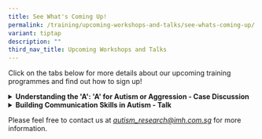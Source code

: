 ```yaml
---
title: See What's Coming Up!
permalink: /training/upcoming-workshops-and-talks/see-whats-coming-up/
variant: tiptap
description: ""
third_nav_title: Upcoming Workshops and Talks
---
```

<p>Click on the tabs below for more details about our upcoming training programmes
and find out how to sign up!</p>
<div data-type="detailGroup" class="isomer-accordion-group isomer-accordion isomer-accordion-white">
<details class="isomer-details">
<summary><strong>Understanding the 'A': 'A' for Autism or Aggression - Case Discussion</strong>
</summary>
<div data-type="detailsContent" class="isomer-details-content">
<p></p>
<p><strong>The Autism Collaborative is pleased to announce:</strong>
</p>
<p></p><a class="isomer-image-wrapper" href="https://for.sg/a-for-autism"><img style="width: 100%" height="auto" width="100%" alt="" src="/images/A_for_Autism___Community_of_Practice_Poster__1_.png"></a>
<p><strong>"Understanding the 'A': 'A' for Autism or Aggression?" Case Discussion</strong>
</p>
<p></p>
<p>Join us for a two-way, collaborative case discussion on a 14-year-old
boy presenting with rigid obsessions and aggressive behaviours that's causing
significant distress to his family. Let's learn and grow together.</p>
<p></p>
<p><strong>Date: </strong>29th August 2025</p>
<p><strong>Time:</strong> 5pm - 6pm</p>
<p><strong>Location: </strong>Online (Zoom link will be sent out closer to
event date)</p>
<p><strong>Cost: </strong>Free but <a href="https://for.sg/a-for-autism" rel="noopener nofollow" target="_blank">registration</a> is required</p>
<p><strong>Programme details:</strong> Please note that this programme is
for <strong>professionals only. </strong>
</p>
</div>
</details>
</div>
<div data-type="detailGroup" class="isomer-accordion-group isomer-accordion isomer-accordion-white">
<details class="isomer-details">
<summary><strong>Building Communication Skills in Autism - Talk</strong>
</summary>
<div data-type="detailsContent" class="isomer-details-content">
<p></p>
<p><strong>The Autism Collaborative is proud to present:</strong>
</p><a class="isomer-image-wrapper" href="https://for.sg/building-communication-skills-autism"><img style="width: 100%" height="auto" width="100%" alt="" src="/images/Building_Communication_Skills_in_Autism_Talk___Poster.png"></a>
<p></p>
<p><strong>"From Words to Meaningful Connections: Building Communication Skills in Autism" A Talk by Ms Amanda Loke</strong>
</p>
<p></p>
<p><strong>Date: </strong>21 November 2025</p>
<p><strong>Time: </strong>5pm - 6pm</p>
<p></p>
<p><strong>Location: </strong>Online (Zoom link will be sent out closer to
event date)</p>
<p><strong>Cost: </strong>Free but <a href="https://for.sg/building-communication-skills-autism" rel="noopener nofollow" target="_blank">registration</a> is
required.</p>
<p></p>
<p><strong>Programme Details:</strong>
<br>For professionals and parents/caregivers of individuals with autism.</p>
<p></p>
<p>Please refer to the poster for more details.</p>
</div>
</details>
</div>
<p>Please feel free to contact us at <em><a href="mailto:autism_research@imh.com.sg" rel="noopener noreferrer nofollow" target="_blank"><u>autism_research@imh.com.sg</u></a> </em>for
more information.</p>
<p>
<br>
</p>
